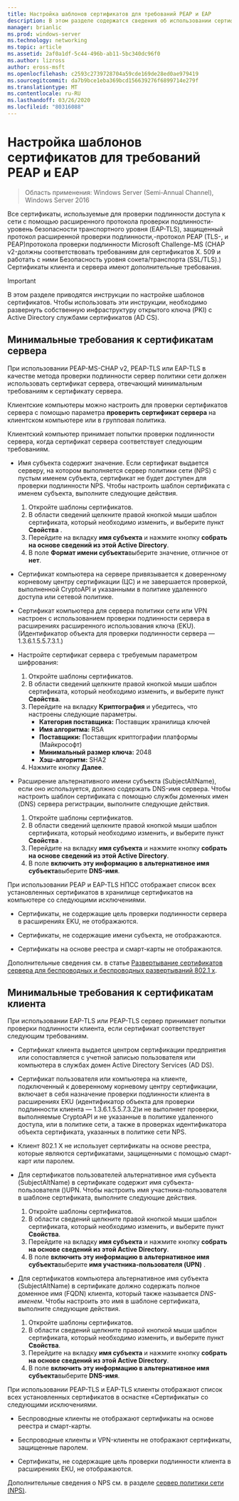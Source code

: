 ```yaml
---
title: Настройка шаблонов сертификатов для требований PEAP и EAP
description: В этом разделе содержатся сведения об использовании сертификатов с сервером политики сети и удаленным доступом в Windows Server 2016.
manager: brianlic
ms.prod: windows-server
ms.technology: networking
ms.topic: article
ms.assetid: 2af0a1df-5c44-496b-ab11-5bc340dc96f0
ms.author: lizross
author: eross-msft
ms.openlocfilehash: c2593c2739728704a59cde169de28ed0ae979419
ms.sourcegitcommit: da7b9bce1eba369bcd156639276f6899714e279f
ms.translationtype: MT
ms.contentlocale: ru-RU
ms.lasthandoff: 03/26/2020
ms.locfileid: "80316088"
---
```

# <a name="configure-certificate-templates-for-peap-and-eap-requirements"></a>Настройка шаблонов сертификатов для требований PEAP и EAP

>Область применения: Windows Server (Semi-Annual Channel), Windows Server 2016

Все сертификаты, используемые для проверки подлинности доступа к сети с помощью расширенного протокола проверки подлинности\-уровень безопасности транспортного уровня \(EAP\-TLS\), защищенный протокол расширенной проверки подлинности,\-протокол PEAP \(TLS\-, и PEAP\)протокола проверки подлинности Microsoft Challenge\-MS \(CHAP v2\-должны соответствовать требованиям для сертификатов X. 509 и работать с ними Безопасность уровня сокета/транспорта (SSL/TLS).\) Сертификаты клиента и сервера имеют дополнительные требования.

>[!IMPORTANT]
>В этом разделе приводятся инструкции по настройке шаблонов сертификатов. Чтобы использовать эти инструкции, необходимо развернуть собственную инфраструктуру открытого ключа \(PKI\) с Active Directory службами сертификатов \(AD CS\).

## <a name="minimum-server-certificate-requirements"></a>Минимальные требования к сертификатам сервера

При использовании PEAP\-MS\-CHAP v2, PEAP\-TLS или EAP\-TLS в качестве метода проверки подлинности сервер политики сети должен использовать сертификат сервера, отвечающий минимальным требованиям к сертификату сервера. 

Клиентские компьютеры можно настроить для проверки сертификатов сервера с помощью параметра **проверить сертификат сервера** на клиентском компьютере или в групповая политика. 

Клиентский компьютер принимает попытки проверки подлинности сервера, когда сертификат сервера соответствует следующим требованиям.

- Имя субъекта содержит значение. Если сертификат выдается серверу, на котором выполняется сервер политики сети (NPS) с пустым именем субъекта, сертификат не будет доступен для проверки подлинности NPS. Чтобы настроить шаблон сертификата с именем субъекта, выполните следующие действия.

    1. Откройте шаблоны сертификатов.
    2. В области сведений щелкните правой кнопкой мыши шаблон сертификата, который необходимо изменить, и выберите пункт **Свойства** .
    3. Перейдите на вкладку **имя субъекта** и нажмите кнопку **собрать на основе сведений из этой Active Directory**.
    4. В поле **Формат имени субъекта**выберите значение, отличное от **нет**.

- Сертификат компьютера на сервере привязывается к доверенному корневому центру сертификации (ЦС) и не завершается проверкой, выполненной CryptoAPI и указанными в политике удаленного доступа или сетевой политике.

- Сертификат компьютера для сервера политики сети или VPN настроен с использованием проверки подлинности сервера в расширениях расширенного использования ключа (EKU). (Идентификатор объекта для проверки подлинности сервера — 1.3.6.1.5.5.7.3.1.)

- Настройте сертификат сервера с требуемым параметром шифрования:

    1. Откройте шаблоны сертификатов.
    2. В области сведений щелкните правой кнопкой мыши шаблон сертификата, который необходимо изменить, и выберите пункт **Свойства**.
    3. Перейдите на вкладку **Криптография** и убедитесь, что настроены следующие параметры.
       - **Категория поставщика:** Поставщик хранилища ключей
       - **Имя алгоритма:** RSA
       - **Поставщики:** Поставщик криптографии платформы (Майкрософт)
       - **Минимальный размер ключа:** 2048
       - **Хэш-алгоритм:** SHA2
    4. Нажмите кнопку **Далее**.

- Расширение альтернативного имени субъекта (SubjectAltName), если оно используется, должно содержать DNS-имя сервера. Чтобы настроить шаблон сертификата с помощью службы доменных имен (DNS) сервера регистрации, выполните следующие действия. 

    1. Откройте шаблоны сертификатов.
    2. В области сведений щелкните правой кнопкой мыши шаблон сертификата, который необходимо изменить, и выберите пункт **Свойства** .
    3. Перейдите на вкладку **имя субъекта** и нажмите кнопку **собрать на основе сведений из этой Active Directory**.
    4. В поле **включить эту информацию в альтернативное имя субъекта**выберите **DNS-имя**.

При использовании PEAP и EAP-TLS НПСС отображает список всех установленных сертификатов в хранилище сертификатов на компьютере со следующими исключениями.

- Сертификаты, не содержащие цель проверки подлинности сервера в расширениях EKU, не отображаются.

- Сертификаты, не содержащие имени субъекта, не отображаются.

- Сертификаты на основе реестра и смарт-карты не отображаются.

Дополнительные сведения см. в статье [Развертывание сертификатов сервера для беспроводных и беспроводных развертываний 802.1 x](https://technet.microsoft.com/windows-server-docs/networking/core-network-guide/cncg/server-certs/deploy-server-certificates-for-802.1x-wired-and-wireless-deployments).

## <a name="minimum-client-certificate-requirements"></a>Минимальные требования к сертификатам клиента

При использовании EAP-TLS или PEAP-TLS сервер принимает попытки проверки подлинности клиента, если сертификат соответствует следующим требованиям.

- Сертификат клиента выдается центром сертификации предприятия или сопоставляется с учетной записью пользователя или компьютера в службах домен Active Directory Services \(AD DS\).

- Сертификат пользователя или компьютера на клиенте, подключенный к доверенному корневому центру сертификации, включает в себя назначение проверки подлинности клиента в расширениях EKU \(идентификатор объекта для проверки подлинности клиента — 1.3.6.1.5.5.7.3.2\)и не выполняет проверки, выполняемые CryptoAPI и не указанные в политике удаленного доступа, или в политике сети, а также в проверках идентификатора объекта сертификата, указанных в политике сети NPS.

- Клиент 802.1 X не использует сертификаты на основе реестра, которые являются сертификатами, защищенными с помощью смарт-карт или паролем.

- Для сертификатов пользователей альтернативное имя субъекта \(SubjectAltName\) в сертификате содержит имя субъекта-пользователя \(\)UPN. Чтобы настроить имя участника-пользователя в шаблоне сертификата, выполните следующие действия.

    1. Откройте шаблоны сертификатов.
    2. В области сведений щелкните правой кнопкой мыши шаблон сертификата, который необходимо изменить, и выберите пункт **Свойства**.
    3. Перейдите на вкладку **имя субъекта** и нажмите кнопку **собрать на основе сведений из этой Active Directory**.
    4. В поле **включить эту информацию в альтернативное имя субъекта**выберите **имя участника-пользователя \(UPN\)** .

- Для сертификатов компьютера альтернативное имя субъекта \(SubjectAltName\) в сертификате должно содержать полное доменное имя \(FQDN\) клиента, который также называется *DNS-именем*. Чтобы настроить это имя в шаблоне сертификата, выполните следующие действия.

    1. Откройте шаблоны сертификатов.
    2. В области сведений щелкните правой кнопкой мыши шаблон сертификата, который необходимо изменить, и выберите пункт **Свойства**.
    3. Перейдите на вкладку **имя субъекта** и нажмите кнопку **собрать на основе сведений из этой Active Directory**.
    4. В поле **включить эту информацию в альтернативное имя субъекта**выберите **DNS-имя**.

При использовании PEAP\-TLS и EAP\-TLS клиенты отображают список всех установленных сертификатов в оснастке «Сертификаты» со следующими исключениями.

- Беспроводные клиенты не отображают сертификаты на основе реестра и смарт-карты. 

- Беспроводные клиенты и VPN-клиенты не отображают сертификаты, защищенные паролем. 

- Сертификаты, не содержащие цель проверки подлинности клиента в расширениях EKU, не отображаются.


Дополнительные сведения о NPS см. в разделе [сервер политики сети (NPS)](nps-top.md).
